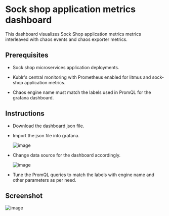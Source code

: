 # Sock shop application metrics dashboard

This dashboard visualizes Sock Shop application metrics metrics interleaved with chaos events and chaos exporter metrics.

## Prerequisites

- Sock shop microservices application deployments.
  
- Kublr's central monitoring with Prometheus enabled for litmus and sock-shop application metrics.

- Chaos engine name must match the labels used in PromQL for the grafana dashboard.

## Instructions

- Download the dashboard json file.

- Import the json file into grafana.

  ![image](https://github.com/litmuschaos/litmus/blob/master/monitoring/screenshots/import-dashboard.png?raw=true)

- Change data source for the dashboard accordingly.

  ![image](https://github.com/litmuschaos/litmus/blob/master/monitoring/screenshots/data-source-config.png?raw=true)

- Tune the PromQL queries to match the labels with engine name and other parameters as per need.

## Screenshot

![image](https://github.com/litmuschaos/litmus/blob/master/monitoring/screenshots/Sock-Shop-Dashboard.png?raw=true)
